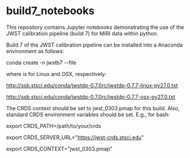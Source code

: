 # build7_notebooks

This repository contains Jupyter notebooks demonstrating the use of the JWST calibration pipeline (build 7) for MIRI data within python. 

Build 7 of the JWST calibration pipeline can be installed into a Anaconda environment as follows:

conda create -n jwstb7 --file <URL>

where <URL> is for Linux and OSX, respectively:

http://ssb.stsci.edu/conda/jwstdp-0.7.0rc/jwstdp-0.7.7-linux-py27.0.txt

http://ssb.stsci.edu/conda/jwstdp-0.7.0rc/jwstdp-0.7.7-osx-py27.0.txt

The CRDS context should be set to jwst_0303.pmap for this build. Also, standard CRDS environment variables should be set. E.g., for bash:

export CRDS_PATH=/path/to/your/crds

export CRDS_SERVER_URL="https://jwst-crds.stsci.edu"

export CRDS_CONTEXT="jwst_0303.pmap"


